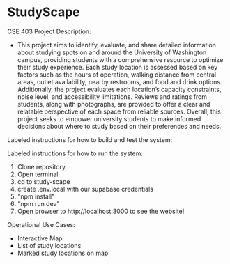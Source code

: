 # StudyScape
CSE 403 Project Description: 
- This project aims to identify, evaluate, and share detailed information about
studying spots on and around the University of Washington campus, providing students
with a comprehensive resource to optimize their study experience. Each study location is
assessed based on key factors such as the hours of operation, walking distance from
central areas, outlet availability, nearby restrooms, and food and drink options.
Additionally, the project evaluates each location’s capacity constraints, noise level, and
accessibility limitations. Reviews and ratings from students, along with photographs, are
provided to offer a clear and relatable perspective of each space from reliable sources.
Overall, this project seeks to empower university students to make informed decisions
about where to study based on their preferences and needs.

Labeled instructions for how to build and test the system:

Labeled instructions for how to run the system:

1. Clone repository
2. Open terminal
3. cd to study-scape
4. create .env.local with our supabase credentials
5. "npm install"
6. "npm run dev"
11. Open browser to http://localhost:3000 to see the website!

Operational Use Cases:

- Interactive Map
- List of study locations
- Marked study locations on map
